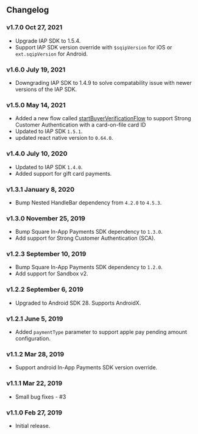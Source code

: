 ## Changelog


### v1.7.0 Oct 27, 2021

* Upgrade IAP SDK to 1.5.4. 
* Support IAP SDK version override with `$sqipVersion` for iOS or `ext.sqipVersion` for Android.

### v1.6.0 July 19, 2021

* Downgrading IAP SDK to 1.4.9 to solve compatability issue with newer versions of the IAP SDK.

### v1.5.0 May 14, 2021

* Added a new flow called [startBuyerVerificationFlow](docs/reference.md#startbuyerverificationflow) to support Strong Customer Authentication with a card-on-file card ID
* Updated to IAP SDK `1.5.1`.
* updated react native version to `0.64.0`.

### v1.4.0 July 10, 2020

* Updated to IAP SDK `1.4.0`.
* Added support for gift card payments.

### v1.3.1 January 8, 2020

* Bump Nested HandleBar dependency from `4.2.0` to `4.5.3`.

### v1.3.0 November 25, 2019

* Bump Square In-App Payments SDK dependency to `1.3.0`.
* Add support for Strong Customer Authentication (SCA).

### v1.2.3 September 10, 2019

* Bump Square In-App Payments SDK dependency to `1.2.0`.
* Add support for Sandbox v2.

### v1.2.2 September 6, 2019

* Upgraded to Android SDK 28. Supports AndroidX.

### v1.2.1 June 5, 2019

* Added `paymentType` parameter to support apple pay pending amount configuration.

### v1.1.2 Mar 28, 2019

* Support android In-App Payments SDK version override.

### v1.1.1 Mar 22, 2019

* Small bug fixes - #3

### v1.1.0 Feb 27, 2019

* Initial release.
